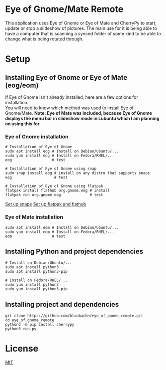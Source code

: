 # Eye of Gnome/Mate Remote

This application uses Eye of Gnome or Eye of Mate and CherryPy to start, update or stop a slideshow of pictures. The main use for it is being able to have a computer that is scanning a synced folder of some kind to be able to change what is being rotated through.

# Setup

## Installing Eye of Gnome or Eye of Mate (eog/eom)

If Eye of Gnome isn't already installed, here are a few options for installation.  
You will need to know which method was used to install Eye of Gnome/Mate.
**Note: Eye of Mate was included, because Eye of Gnome displays the menu bar in slideshow mode in Lubuntu which I am planning on using this for.**

### Eye of Gnome installation

```
# Installation of Eye of Gnome
sudo apt install eog # Install on Debian/Ubuntu/...
sudo yum install eog # Install on Fedora/RHEL/...
eog                  # test

# Installation of Eye of Gnome using snap
sudo snap install eog # install on any distro that supports snaps
eog                   # test

# Installation of Eye of Gnome using flatpak
flatpak install flathub org.gnome.eog # install
flatpak run org.gnome.eog             # test
```

[Set up snaps](https://docs.snapcraft.io/t/installing-snapd/6735)
[Set up flatpak and flathub](https://flathub.org/home)

### Eye of Mate installation

```
sudo apt install eom # Install on Debian/Ubuntu/...
sudo yum install eom # Install on Fedora/RHEL/...
eom                  # test
```

## Installing Python and project dependencies

```
# Install on Debian/Ubuntu/...
sudo apt install python3 
sudo apt install python3-pip

# Install on Fedora/RHEL/...
sudo yum install python3 
sudo yum install python3-pip
```

## Installing project and dependencies

```
git clone https://github.com/blaubachn/eye_of_gnome_remote.git
cd eye_of_gnome_remote
python3 -m pip install cherrypy
python3 run.py
```

# License

[MIT](https://github.com/blaubachn/eye_of_gnome_remote/blob/master/LICENSE.md)
